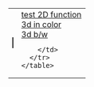 <html>
  <body>
    <table>
      <tr>
        <td><canvas id="myCanvas" width="100" height="100" style="border:1px solid"></canvas></td>
        <td>
            <a href="2d.html">test 2D function</a><br>
            <a href="3d-color.html">3d in color</a><br>
            <a href="3d.html">3d b/w</a><br>
            
        </td>
      </tr>
    </table>
  </body>
</html>

